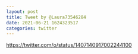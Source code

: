 ```yaml
--- 
layout: post 
title: Tweet by @Laura73546284 
date: 2021-06-21 1624323517 
categories: twitter 
--- 
```

https://twitter.com/o/status/1407140917002244100